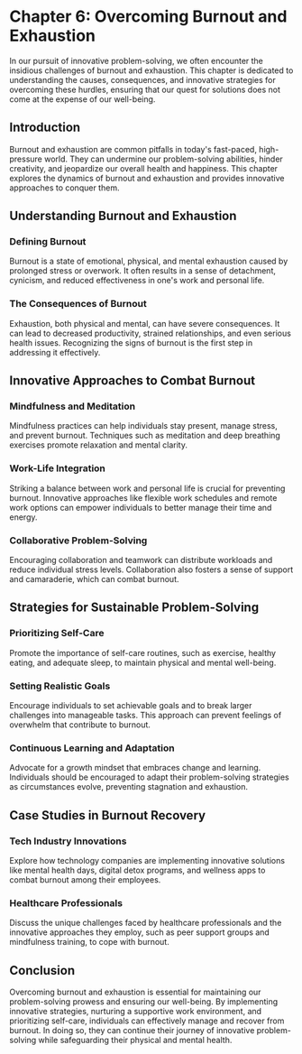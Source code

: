 Chapter 6: Overcoming Burnout and Exhaustion
============================================

In our pursuit of innovative problem-solving, we often encounter the insidious challenges of burnout and exhaustion. This chapter is dedicated to understanding the causes, consequences, and innovative strategies for overcoming these hurdles, ensuring that our quest for solutions does not come at the expense of our well-being.

Introduction
------------

Burnout and exhaustion are common pitfalls in today's fast-paced, high-pressure world. They can undermine our problem-solving abilities, hinder creativity, and jeopardize our overall health and happiness. This chapter explores the dynamics of burnout and exhaustion and provides innovative approaches to conquer them.

Understanding Burnout and Exhaustion
------------------------------------

### **Defining Burnout**

Burnout is a state of emotional, physical, and mental exhaustion caused by prolonged stress or overwork. It often results in a sense of detachment, cynicism, and reduced effectiveness in one's work and personal life.

### **The Consequences of Burnout**

Exhaustion, both physical and mental, can have severe consequences. It can lead to decreased productivity, strained relationships, and even serious health issues. Recognizing the signs of burnout is the first step in addressing it effectively.

Innovative Approaches to Combat Burnout
---------------------------------------

### **Mindfulness and Meditation**

Mindfulness practices can help individuals stay present, manage stress, and prevent burnout. Techniques such as meditation and deep breathing exercises promote relaxation and mental clarity.

### **Work-Life Integration**

Striking a balance between work and personal life is crucial for preventing burnout. Innovative approaches like flexible work schedules and remote work options can empower individuals to better manage their time and energy.

### **Collaborative Problem-Solving**

Encouraging collaboration and teamwork can distribute workloads and reduce individual stress levels. Collaboration also fosters a sense of support and camaraderie, which can combat burnout.

Strategies for Sustainable Problem-Solving
------------------------------------------

### **Prioritizing Self-Care**

Promote the importance of self-care routines, such as exercise, healthy eating, and adequate sleep, to maintain physical and mental well-being.

### **Setting Realistic Goals**

Encourage individuals to set achievable goals and to break larger challenges into manageable tasks. This approach can prevent feelings of overwhelm that contribute to burnout.

### **Continuous Learning and Adaptation**

Advocate for a growth mindset that embraces change and learning. Individuals should be encouraged to adapt their problem-solving strategies as circumstances evolve, preventing stagnation and exhaustion.

Case Studies in Burnout Recovery
--------------------------------

### **Tech Industry Innovations**

Explore how technology companies are implementing innovative solutions like mental health days, digital detox programs, and wellness apps to combat burnout among their employees.

### **Healthcare Professionals**

Discuss the unique challenges faced by healthcare professionals and the innovative approaches they employ, such as peer support groups and mindfulness training, to cope with burnout.

Conclusion
----------

Overcoming burnout and exhaustion is essential for maintaining our problem-solving prowess and ensuring our well-being. By implementing innovative strategies, nurturing a supportive work environment, and prioritizing self-care, individuals can effectively manage and recover from burnout. In doing so, they can continue their journey of innovative problem-solving while safeguarding their physical and mental health.
